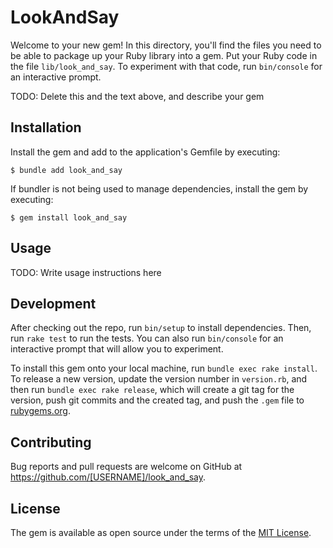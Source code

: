 # LookAndSay

Welcome to your new gem! In this directory, you'll find the files you need to be able to package up your Ruby library into a gem. Put your Ruby code in the file `lib/look_and_say`. To experiment with that code, run `bin/console` for an interactive prompt.

TODO: Delete this and the text above, and describe your gem

## Installation

Install the gem and add to the application's Gemfile by executing:

    $ bundle add look_and_say

If bundler is not being used to manage dependencies, install the gem by executing:

    $ gem install look_and_say

## Usage

TODO: Write usage instructions here

## Development

After checking out the repo, run `bin/setup` to install dependencies. Then, run `rake test` to run the tests. You can also run `bin/console` for an interactive prompt that will allow you to experiment.

To install this gem onto your local machine, run `bundle exec rake install`. To release a new version, update the version number in `version.rb`, and then run `bundle exec rake release`, which will create a git tag for the version, push git commits and the created tag, and push the `.gem` file to [rubygems.org](https://rubygems.org).

## Contributing

Bug reports and pull requests are welcome on GitHub at https://github.com/[USERNAME]/look_and_say.

## License

The gem is available as open source under the terms of the [MIT License](https://opensource.org/licenses/MIT).
